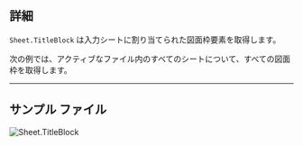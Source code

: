 ## 詳細
`Sheet.TitleBlock` は入力シートに割り当てられた図面枠要素を取得します。

次の例では、アクティブなファイル内のすべてのシートについて、すべての図面枠を取得します。
___
## サンプル ファイル

![Sheet.TitleBlock](./Revit.Elements.Views.Sheet.TitleBlock_img.jpg)
